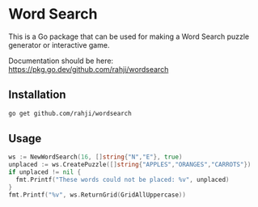 # Word Search

This is a Go package that can be used for making a Word Search puzzle generator or interactive game.

Documentation should be here: https://pkg.go.dev/github.com/rahji/wordsearch

## Installation

```bash
go get github.com/rahji/wordsearch
```

## Usage

```go
ws := NewWordSearch(16, []string{"N","E"}, true)
unplaced := ws.CreatePuzzle([]string{"APPLES","ORANGES","CARROTS"})
if unplaced != nil {
  fmt.Printf("These words could not be placed: %v", unplaced)
}
fmt.Printf("%v", ws.ReturnGrid(GridAllUppercase))
```
